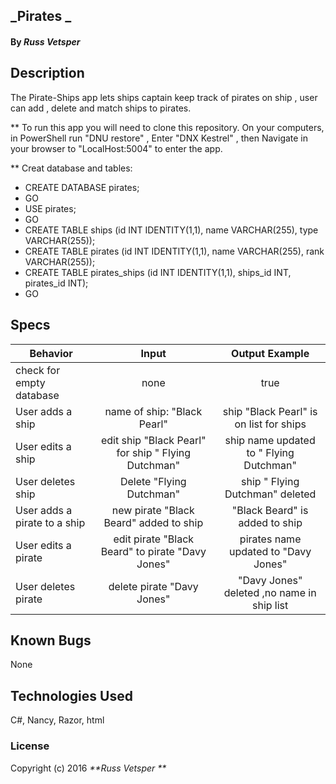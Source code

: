 ## _Pirates _
#### By _**Russ Vetsper**_




## Description

The Pirate-Ships app lets ships captain keep track of pirates on ship , user can add , delete and match ships to pirates.

** To run this app you will need to clone this repository. On your computers, in PowerShell run "DNU restore" , Enter "DNX Kestrel" , then  Navigate in your browser to "LocalHost:5004" to enter the app.

** Creat database and tables:
* CREATE DATABASE pirates;
* GO
* USE pirates;
* GO
* CREATE TABLE ships (id INT IDENTITY(1,1), name VARCHAR(255), type VARCHAR(255));
* CREATE TABLE pirates (id INT IDENTITY(1,1), name VARCHAR(255), rank VARCHAR(255));
* CREATE TABLE pirates_ships (id INT IDENTITY(1,1), ships_id INT, pirates_id INT);
* GO

## Specs

| Behavior     | Input  |Output Example  |
| ------------- |:-----:|:----------: |
| check for empty database | none | true |
| User adds a ship| name of ship: "Black Pearl" |ship "Black Pearl" is on list for ships  |
| User edits a ship | edit ship "Black Pearl" for ship " Flying Dutchman" | ship name updated to " Flying Dutchman"|
| User deletes ship | Delete "Flying Dutchman"  | ship " Flying Dutchman" deleted |
| User adds a pirate to a ship | new pirate "Black Beard" added to ship | "Black Beard" is added to ship  |
| User edits a pirate | edit pirate "Black Beard" to pirate "Davy Jones" |pirates name updated to "Davy Jones"
|User deletes pirate| delete pirate "Davy Jones"| "Davy Jones" deleted ,no name in ship list|



## Known Bugs


None

## Technologies Used
 C#, Nancy, Razor, html

### License
Copyright (c) 2016 _**Russ Vetsper **_
